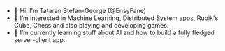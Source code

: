 - 👋 Hi, I’m Tataran Stefan-George (@EnsyFane)
- 👀 I’m interested in Machine Learning, Distributed System apps, Rubik's Cube, Chess and also playing and developing games.
- 🌱 I’m currently learning stuff about AI and how to build a fully fledged server-client app.
